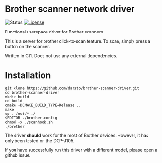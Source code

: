 # Brother scanner network driver

![Status](https://img.shields.io/badge/status-stable-green.svg)
[![License](https://img.shields.io/github/license/darsto/brother-scanner-driver.svg)](LICENSE.md)

Functional userspace driver for Brother scanners.

This is a server for brother click-to-scan feature.
To scan, simply press a button on the scanner.

Written in C11. Does not use any external dependencies.

# Installation
```
git clone https://github.com/darsto/brother-scanner-driver.git
cd brother-scanner-driver
mkdir build
cd build
cmake -DCMAKE_BUILD_TYPE=Release ..
make
cp ../out/* ./
$EDITOR ./brother.config
chmod +x ./scanhook.sh
./brother
```

The driver **should** work for the most of Brother devices. 
However, it has only been tested on the DCP-J105.

If you have successfully run this driver with a different model,
please open a github issue.
